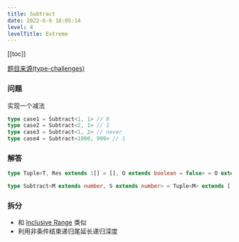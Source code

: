 ```yaml
---
title: Subtract
date: 2022-6-6 18:05:14
level: 4
levelTitle: Extreme
---
```


[[toc]]

[题目来源(type-challenges)](https://github.com/type-challenges/type-challenges/blob/main/questions/07561-extreme-subtract/README.md)

### 问题

实现一个减法

```typescript
type case1 = Subtract<1, 1> // 0
type case2 = Subtract<2, 1> // 1
type case3 = Subtract<1, 2> // never
type case4 = Subtract<1000, 999> // 1
```

### 解答

```typescript
type Tuple<T, Res extends 1[] = [], O extends boolean = false> = O extends true ? Res : Res['length'] extends T ? Res : Tuple<T, [...Res, 1]>

type Subtract<M extends number, S extends number> = Tuple<M> extends [...Tuple<S>, ...infer Rest] ? Rest['length'] : never
```

### 拆分
- 和 [Inclusive Range](/projects/challenges/typescript/extreme-7) 类似
- 利用非条件结束递归尾延长递归深度
